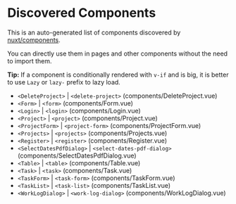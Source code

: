 # Discovered Components

This is an auto-generated list of components discovered by [nuxt/components](https://github.com/nuxt/components).

You can directly use them in pages and other components without the need to import them.

**Tip:** If a component is conditionally rendered with `v-if` and is big, it is better to use `Lazy` or `lazy-` prefix to lazy load.

- `<DeleteProject>` | `<delete-project>` (components/DeleteProject.vue)
- `<Form>` | `<form>` (components/Form.vue)
- `<Login>` | `<login>` (components/Login.vue)
- `<Project>` | `<project>` (components/Project.vue)
- `<ProjectForm>` | `<project-form>` (components/ProjectForm.vue)
- `<Projects>` | `<projects>` (components/Projects.vue)
- `<Register>` | `<register>` (components/Register.vue)
- `<SelectDatesPdfDialog>` | `<select-dates-pdf-dialog>` (components/SelectDatesPdfDialog.vue)
- `<Table>` | `<table>` (components/Table.vue)
- `<Task>` | `<task>` (components/Task.vue)
- `<TaskForm>` | `<task-form>` (components/TaskForm.vue)
- `<TaskList>` | `<task-list>` (components/TaskList.vue)
- `<WorkLogDialog>` | `<work-log-dialog>` (components/WorkLogDialog.vue)
